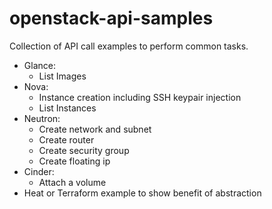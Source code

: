 # openstack-api-samples
Collection of API call examples to perform common tasks.

* Glance:
  * List Images
* Nova:
  * Instance creation including SSH keypair injection
  * List Instances
* Neutron: 
  * Create network and subnet
  * Create router
  * Create security group
  * Create floating ip
* Cinder:
  * Attach a volume 
* Heat or Terraform example to show benefit of abstraction